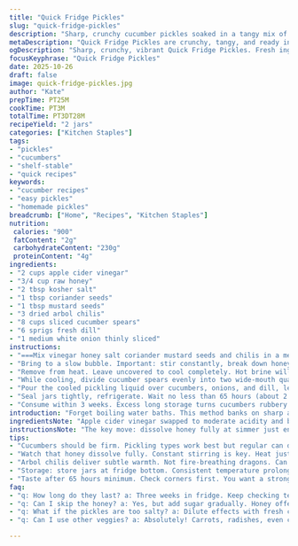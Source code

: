 ```yaml
---
title: "Quick Fridge Pickles"
slug: "quick-fridge-pickles"
description: "Sharp, crunchy cucumber pickles soaked in a tangy mix of apple cider vinegar and honey with coriander and mustard seeds. Loaded with fresh dill and sliced onions, balanced by the heat of dried arbol chilies. Ready to eat in just under 3 days, these preserved cucumbers are a fridge staple—no canning involved. Sugar swapped for honey adds depth and smoothness. Pickling spice tailored with coriander and mustard seeds instead of typical blends. A practical approach to a classic, with attention to texture, timing, and flavor layering."
metaDescription: "Quick Fridge Pickles are crunchy, tangy, and ready in under three days—a refrigerator essential for bold flavors and refreshing bites."
ogDescription: "Sharp, crunchy, vibrant Quick Fridge Pickles. Fresh ingredients come together with a honey twist for a zesty fridge staple—ready in less than 3 days."
focusKeyphrase: "Quick Fridge Pickles"
date: 2025-10-26
draft: false
image: quick-fridge-pickles.jpg
author: "Kate"
prepTime: PT25M
cookTime: PT3M
totalTime: PT3DT28M
recipeYield: "2 jars"
categories: ["Kitchen Staples"]
tags:
- "pickles"
- "cucumbers"
- "shelf-stable"
- "quick recipes"
keywords:
- "cucumber recipes"
- "easy pickles"
- "homemade pickles"
breadcrumb: ["Home", "Recipes", "Kitchen Staples"]
nutrition: 
 calories: "900"
 fatContent: "2g"
 carbohydrateContent: "230g"
 proteinContent: "4g"
ingredients:
- "2 cups apple cider vinegar"
- "3/4 cup raw honey"
- "2 tbsp kosher salt"
- "1 tbsp coriander seeds"
- "1 tbsp mustard seeds"
- "3 dried arbol chilis"
- "8 cups sliced cucumber spears"
- "6 sprigs fresh dill"
- "1 medium white onion thinly sliced"
instructions:
- "===Mix vinegar honey salt coriander mustard seeds and chilis in a medium saucepan==="
- "Bring to a slow bubble. Important: stir constantly, break down honey crystals if they cling. Watch as liquid clears — sign honey dissolved fully. Simmer 3 minutes, not more; too long dulls fresh brightness and can cook off volatile oils from spices."
- "Remove from heat. Leave uncovered to cool completely. Hot brine will wilt cucumbers and soften dill once jarred."
- "While cooling, divide cucumber spears evenly into two wide-mouth quart jars. Add 3 sprigs dill and half the sliced onion to each. Lightly pack but don’t crush; texture suffers if smashed."
- "Pour the cooled pickling liquid over cucumbers, onions, and dill, leaving ½ inch headspace. Give the jars a gentle tap to release trapped air, swirl brine to confirm coverage."
- "Seal jars tightly, refrigerate. Wait no less than 65 hours (about 2 days 17 hours). Pickles plump and snap with a slight give when ready. The onset of sour sharpness and bright herb aroma signals doneness."
- "Consume within 3 weeks. Excess long storage turns cucumbers rubbery or overly salty."
introduction: "Forget boiling water baths. This method banks on sharp acid and salt to pull fresh cucumbers into a crisp state. Honey delivers not just sweetness, but a rounded mouthfeel and mellowing edge absent in pure sugar versions. Raw spices tossed in (coriander and mustard seeds) punch up flavor with tiny bursts you notice mid-bite—not overbearing, just audible. Don’t rush cooling the brine; hot liquid cooks your beautiful cucumbers into limp messes. Also, chopping onions thin exposes more surface for pickling, adding punch and balancing the sour. The dried arbol chilis: not heat bombs, but slow building warmth and color. This isn’t a set-it-and-forget-it win-win. You gotta watch, taste, and sense the variables. It’s a living process, not chemistry class."
ingredientsNote: "Apple cider vinegar swapped to moderate acidity and bring subtle fruitiness absent in white vinegar. Raw honey replaces refined sugar for complexity, but watch out: it takes longer to dissolve—never skip stirring or you’ll have grainy brine. Coarse kosher salt chosen for clean flavor and no additives. Coriander seeds add citrusy brightness; mustard seeds introduce sharpness and slight heat. Arbol chilis provide controlled warmth without overwhelming—can substitute Thai chilies if unavailable. Choose firm cucumbers, preferably pickling variety if possible, sliced lengthwise for maximum soak and crunch retention. Fresh dill indispensable; substitute dried only if fresh impossible, but flavor drops drastically. Onions sliced thin to maximize surface coverage—red onions can replace white for color and tang. Use wide-mouth jars to fit vegetable shape; avoid tight packing for more uniform brine circulation."
instructionsNote: "The key move: dissolve honey fully at simmer just enough to unlock flavors but not degrade. Watch how the liquid visually clarifies—it’s your cue to step away from heat. Cooling outside the fridge speeds time but ensure it’s fully room temp before pouring. Pour brine chilled or lukewarm to stop cooking veggies in the jar. Distribute cucumbers, dill, and onion equally for balanced flavor in every jar. Don’t cram jars—a firm but loose packing retains snap. Seal immediately after filling; even minor air gaps invite spoilage or uneven pickling. Refrigerate no less than 65 hours; shorter times produce underdeveloped flavor, longer storage risks sogginess or excessive salinity. Taste progress by tasting corner pieces first. Strong aroma with a bit of sour funk means ready. Store jars at fridge bottom to maintain even coolness and extend shelf life. Discard at first odd smell or slimy texture—better safe than food poisoning."
tips:
- "Cucumbers should be firm. Pickling types work best but regular can do. Slice spears lengthwise to maximize brine exposure. Don't overcrowd jars—even packing matters."
- "Watch that honey dissolve fully. Constant stirring is key. Heat just enough to clarify—overdoing it dulls spices and aromas. Three minutes max; more ruins freshness."
- "Arbol chilis deliver subtle warmth. Not fire-breathing dragons. Can replace with Thai chilis, but flavors shift. Experiment—find your heat level. Check taste as days pass."
- "Storage: store jars at fridge bottom. Consistent temperature prolongs crispness. Unusual scents or slimy texture? Toss those pickles—better safe than sorry."
- "Taste after 65 hours minimum. Check corners first. You want a strong aroma and bright sour notes. Flavor levels vary; keep testing for peak enjoyment."
faq:
- "q: How long do they last? a: Three weeks in fridge. Keep checking texture. Longer isn’t better—cucumbers turn rubbery. Discard at first sign of spoilage."
- "q: Can I skip the honey? a: Yes, but add sugar gradually. Honey offers complexity that sugar lacks. Start with less. Taste as you go; adjust accordingly."
- "q: What if the pickles are too salty? a: Dilute effects with fresh cucumbers. Or try less salt next batch. Salt impacts soaking. Monitor balance carefully."
- "q: Can I use other veggies? a: Absolutely! Carrots, radishes, even cauliflower can pickle well. Adjust soak time for denser veggies. All about timing and taste."

---
```

